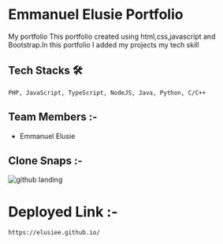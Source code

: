 # Emmanuel Elusie Portfolio
<!-- Emmanuel Elusie Portfolio -->

My portfolio This portfolio  created using html,css,javascript and Bootstrap.In this portfolio I added my projects my tech skill
  
  ## Tech Stacks 🛠
    
    PHP, JavaScript, TypeScript, NodeJS, Java, Python, C/C++
    
  ## Team Members :-
  - Emmanuel Elusie
 
  
  ## Clone Snaps :-
  ![github landing](https://github.com/elusiee/elusiee.github.io/blob/master/images/img/Profile.PNG)

  

  
  
  # Deployed Link :-
    https://elusiee.github.io/
    
  



